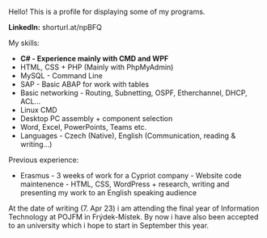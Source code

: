 Hello! This is a profile for displaying some of my programs. 

**LinkedIn:** shorturl.at/npBFQ

My skills:

- **C# - Experience mainly with CMD and WPF**
- HTML, CSS + PHP (Mainly with PhpMyAdmin)
- MySQL - Command Line
- SAP - Basic ABAP for work with tables
- Basic networking - Routing, Subnetting, OSPF, Etherchannel, DHCP, ACL...
- Linux CMD
- Desktop PC assembly + component selection
- Word, Excel, PowerPoints, Teams etc.
- Languages - Czech (Native), English (Communication, reading & writing...)

Previous experience:

- Erasmus - 3 weeks of work for a Cypriot company - Website code maintenence - HTML, CSS, WordPress + research, writing and presenting my work to an English speaking audience

At the date of writing (7. Apr 23) i am attending the final year of Information Technology at POJFM in Frýdek-Místek. By now i have also been accepted to an university which i hope to start in September this year.

